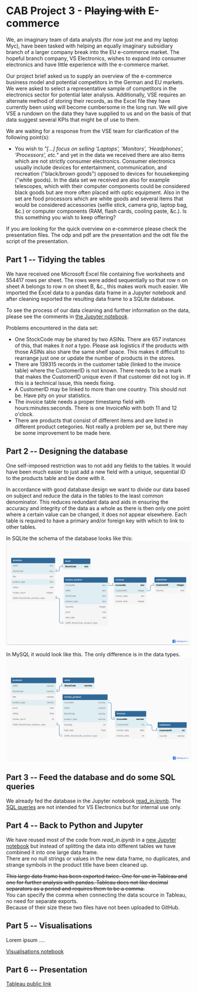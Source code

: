 # CAB Project 3 - ~~Playing with~~ E-commerce

We, an imaginary team of data analysts (for now just me and my laptop Myc), have been tasked with helping an equally imaginary subsidiary branch of a larger company break into the EU e-commerce market. The hopeful branch company, VS Electronics, wishes to expand into consumer electronics and have little experience with the e-commerce market.

Our project brief asked us to supply an overview of the e-commerce business model and potential competitors in the German and EU markets. We were asked to select a representative sample of competitors in the electronics sector for potential later analysis. Additionally, VSE requires an alternate method of storing their records, as the Excel file they have currently been using will become cumbersome in the long run. We will give VSE a rundown on the data they have supplied to us and on the basis of that data suggest several KPIs that might be of use to them.

We are waiting for a response from the VSE team for clarification of the following point(s):
* You wish to *"[...] focus on selling 'Laptops', 'Monitors', 'Headphones', 'Processors', etc."* and yet in the data we received there are also items which are not strictly consumer electronics. Consumer electronics usually include devices for entertainment, communication, and recreation ("black/brown goods") opposed to devices for housekeeping ("white goods). In the data set we received are also for example telescopes, which with their computer components could be considered black goods but are more often placed with optic equipment. Also in the set are food processors which are white goods and several items that would be considered accessories (selfie stick, camera grip, laptop bag, &c.) or computer components (RAM, flash cards, cooling paste, &c.). Is this something you wish to keep offering?

If you are looking for the quick overview on e-commerce please check the presentation files. The odp and pdf are the presentation and the odt file the script of the presentation.

## Part 1 -- Tidying the tables
We have received one Microsoft Excel file containing five worksheets and 554417 rows per sheet. The rows were added sequentially so that row n on sheet A belongs to row n on sheet B, &c., this makes work much easier. We imported the Excel data to a pandas data frame in a Jupyter notebook and after cleaning exported the resulting data frame to a SQLite database. 

To see the process of our data cleaning and further information on the data, please see the comments in [the Jupyter notebook](read_in.ipynb).

Problems encountered in the data set:
* One StockCode may be shared by two ASINs. There are 657 instances of this, that makes it *not* a typo. Please ask logistics if the products with those ASINs also share the same shelf space. This makes it difficult to rearrange just one or update the number of products in the stores.
* There are 139315 records in the customer table (linked to the invoice table) where the CustomerID is not known. There needs to be a mark that makes the CustomerID unique even if that customer did not log in. If this is a technical issue, this needs fixing.
* A CustomerID may be linked to more than one country. This should not be. Have pity on your statistics.
* The invoice table needs a proper timestamp field with hours:minutes:seconds. There is one InvoiceNo with both 11 and 12 o'clock.
* There are products that consist of different items and are listed in different product cetegories. Not really a problem per se, but there may be some improvement to be made here.

## Part 2 -- Designing the database
One self-imposed restriction was to not add any fields to the tables. It would have been much easier to just add a new field with a unique, sequential ID to the products table and be done with it.

In accordance with good database design we want to divide our data based on subject and reduce the data in the tables to the least common denominator. This reduces redundant data and aids in ensuring the accuracy and integrity of the data as a whole as there is then only one point where a certain value can be changed, it does not appear elsewhere. Each table is required to have a primary and/or foreign key with which to link to other tables.

In SQLite the schema of the database looks like this:
![SQLite schema](/schemas/schema_sqlite.jpg?raw=true)

In MySQL it would look like this. The only difference is in the data types.
![MySQL schema](/schemas/schema_mysql.jpg?raw=true)

## Part 3 -- Feed the database and do some SQL queries
We already fed the database in the Jupyter notebook [read_in.ipynb](read_in.ipynb). The [SQL queries](sql_task_questions.txt) are not intended for VS Electronics but for internal use only.

## Part 4 -- Back to Python and Jupyter
We have reused most of the code from *read_in.ipynb* in a [new Jupyter notebook](ecom_eda.ipynb) but instead of splitting the data into different tables we have combined it into one large data frame.<br />
There are no null strings or values in the new data frame, no duplicates, and strange symbols in the product title have been cleaned up.

~~This large data frame has been exported twice. One for use in Tableau and one for further analysis with pandas. Tableau does not like decimal separators as a period and requires them to be a comma.~~<br />
You can specify the comma when connecting the data scource in Tableau, no need for separate exports.<br />
Because of their size these two files have not been uploaded to GitHub.

## Part 5 -- Visualisations
Lorem ipsum ....

[Visualisations notebook](ecom_viz.ipynb)

## Part 6 -- Presentation

[Tableau public link](https://public.tableau.com/app/profile/jessica.baldwin/viz/CAB_ecom_dash_16524324413270/Dashboard2?publish=yes)
